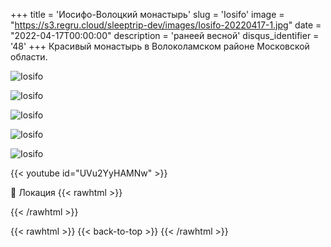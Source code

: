 +++
title = 'Иосифо-Волоцкий монастырь'
slug = 'Iosifo'
image = "https://s3.regru.cloud/sleeptrip-dev/images/Iosifo-20220417-1.jpg"
date = "2022-04-17T00:00:00"
description = 'ранеей весной'
disqus_identifier = '48'
+++
Красивый монастырь в Волоколамском районе Московской области.

![Iosifo](https://s3.regru.cloud/sleeptrip-dev/images/Iosifo-20220417-2.jpg)

![Iosifo](https://s3.regru.cloud/sleeptrip-dev/images/Iosifo-20220417-3.jpg)

![Iosifo](https://s3.regru.cloud/sleeptrip-dev/images/Iosifo-20220417-4.jpg)

![Iosifo](https://s3.regru.cloud/sleeptrip-dev/images/Iosifo-20220417-5.jpg)

![Iosifo](https://s3.regru.cloud/sleeptrip-dev/images/Iosifo-20220417-6.jpg)

{{< youtube id="UVu2YyHAMNw" >}}

📍 Локация
{{< rawhtml >}}
<div class="yandex-map-container">
<script type="text/javascript" charset="utf-8" async src="https://api-maps.yandex.ru/services/constructor/1.0/js/?um=constructor%3A4c6d0509c214110ffbc7f6fe507ed4cba78139824115df951a891226267a495b&amp;width=800&amp;height=400&amp;lang=ru_RU&amp;scroll=true"></script>
</div>
{{< /rawhtml >}}

{{< rawhtml >}}
{{< back-to-top >}}
{{< /rawhtml >}}
